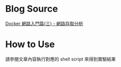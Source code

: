 # Blog Source
[Docker 網路入門篇(三) - 網路存取分析](https://www.hwchiu.com/docker-network-model-snat.html)


# How to Use
請參閱文章內容執行對應的 shell script 來得到實驗結果
